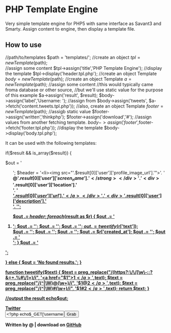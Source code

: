PHP Template Engine
===================

Very simple template engine for PHP5 with same interface as Savant3 and Smarty. Assign content to engine, then display a template file.

How to use
----------

  //path/to/templates
  $path = 'templates/';
  //create an object
  $tpl = new Template($path);  
  //assign some content
  $tpl->assign('title','PHP Template Engine');
  //display the template
  $tpl->display('header.tpl.php');
  //create an object Template
  $body = new Template($path);
  //create an object Template
  $a = new Template($path);
  //assign some content
  //this would typically came froma database or other source,
  //but we'll use static value for the purpose of this example
  $a->assign('result', $result);
  $body->assign('label','Username: ');
  //assign from 
  $body->assign('tweets', $a->fetch('content.tweets.tpl.php'));
  //also, create an object Template
  $footer = new Template($path);
  //assigb static value
  $footer->assign('written','thinkphp');
  $footer->assign('download','#');
  //assign values from another fetching template.
  $body->assign('footer',$footer->fetch('footer.tpl.php'));
  //display the template
  $body->display('body.tpl.php');

It can be used with the following templates:

  <!-- header.tpl.php -->
  <!DOCTYPE HTML PUBLIC "-//W3C//DTD HTML 4.01//EN" "http://www.w3.org/TR/html4/strict.dtd">
  <html>
  <head>
  <meta http-equiv="Content-Type" content="text/html;charset=UTF-8" />
  <title><?php echo$title;?></title>
  <style type="text/css">
  /* do something CSS */
  </style>
  </head>


  <!-- content.tweets.tpl.php -->
  if($result && is_array($result)) {

   $out = '<ol id="timeline" class="statuses">';
   $header = '<li><img src="'.$result[0]['user']['profile_image_url'].'">'.
                  '<div><strong>@'.$result[0]['user']['screen_name'].'</strong></div>'.
                  '<div>'.$result[0]['user']['location'].'</div>'.
                  '<div><a href="'.$result[0]['user']['url'].'">'.$result[0]['user']['url'].'</a></div>'.
                  '<div>'.$result[0]['user']['description'].'</div>'.
                  '</li>';

   $out .= $header;
   foreach($result as $r) {
     $out .= '<li>';
     $out .= '<span class="status-body">';
     $out .= '<span class="status-content">';
     $out .= '<span class="status-entry">';
     $out .= tweetify($r['text']);  
     $out .= '</span>';
     $out .= '</span>';
     $out .= '<span class="meta entry-meta">';
     $out .= $r['created_at'];
     $out .= '</span>';
     $out .= '</li>';
   }
   $out .= '</ol>';
   
   } else {
     $out = 'No found results.';
   }

   function tweetify($text) {
       $text = preg_replace("/(https?:\/\/[\w\-:;?&=+.%#\/]+)/i", '<a href="$1">$1</a>',$text);
       $text = preg_replace("/(^|\W)@(\w+)/i", '$1<a href="http://twitter.com/$2">@$2</a>',$text);
       $text = preg_replace("/(^|\W)#(\w+)/i", '$1#<a href="http://search.twitter.com/search?q=%23$2">$2</a>',$text); 
      return $text;
   }

   //output the result
   echo$out;
   

  <!-- body.tpl.php -->
  <body>
  <div id="logo"><a href="#">Twitter</a></div>
  <form id="f" name="f">
     <label for="username"><?php echo$label;?></label><input type="text" id="username" name="username" value="<?php echo$_GET['username'];?>"/><input type="submit" value="Grab">
  </form>  
  <div id="content_tweets"><?php echo$tweets; ?></div>
  <?php echo$footer;?>
  </body>
  </html>

  <!-- footer.tpl.php -->
  <div id="ft"><p>Written by @<a href="http://twitter.com/thinkphp"><?php echo$written;?></a> | download on <a href="<?php echo$download;?>">GitHub</a></p></div>